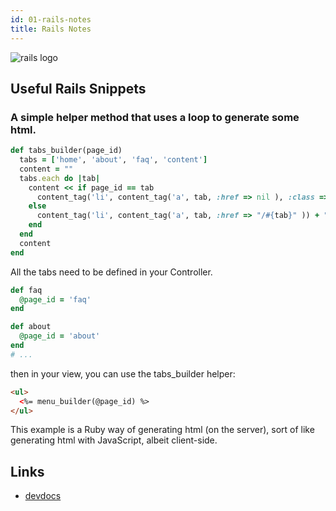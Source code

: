 ```yaml
---
id: 01-rails-notes
title: Rails Notes
---
```

![rails logo](https://upload.wikimedia.org/wikipedia/commons/thumb/6/62/Ruby_On_Rails_Logo.svg/320px-Ruby_On_Rails_Logo.svg.png)
## Useful Rails Snippets

### A simple helper method that uses a loop to generate some html.

```ruby
def tabs_builder(page_id)
  tabs = ['home', 'about', 'faq', 'content']
  content = ""
  tabs.each do |tab|
    content << if page_id == tab
      content_tag('li', content_tag('a', tab, :href => nil ), :class => 'current') + " "
    else
      content_tag('li', content_tag('a', tab, :href => "/#{tab}" )) + " "
    end
  end
  content
end
```

All the tabs need to be defined in your Controller.

```ruby
def faq
  @page_id = 'faq'
end

def about
  @page_id = 'about'
end
# ...
```

then in your view, you can use the tabs_builder helper:
```html
<ul>
  <%= menu_builder(@page_id) %>
</ul>
```

This example is a Ruby way of generating html (on the server), sort of like generating html with JavaScript, albeit client-side.

## Links
- [devdocs](https://devdocs.io/rails~7.0/)